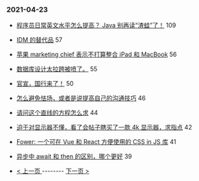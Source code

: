 ### 2021-04-23 
- [程序员日常英文水平怎么提高？ Java 别再读“渣蛙”了！](https://www.v2ex.com/t/772621) 109
- [IDM 的替代品](https://www.v2ex.com/t/772562) 57
- [苹果 marketing chief 表示不打算整合 iPad 和 MacBook](https://www.v2ex.com/t/772612) 56
- [数据库设计太拉跨被喷了。](https://www.v2ex.com/t/772712) 55
- [官宣，国行来了！](https://www.v2ex.com/t/772651) 50
- [怎么避免怯场，或者是说提高自己的沟通技巧](https://www.v2ex.com/t/772652) 46
- [请问这个直线的方程怎么求](https://www.v2ex.com/t/772618) 44
- [迫于对显示器不懂，看了会帖子瞎买了一款 4k 显示器，求指点](https://www.v2ex.com/t/772601) 42
- [Fower: 一个可在 Vue 和 React 方便使用的 CSS in JS 库](https://www.v2ex.com/t/772656) 41
- [异步中 await 和 then 的区别，哪个更好](https://www.v2ex.com/t/772610) 39 

- [ < 上一页 ](https://github.com/able8/v2ex-hot-record/blob/master/2021-04-22.md) -------- [ 下一页 > ](https://github.com/able8/v2ex-hot-record/blob/master/2021-04-24.md)